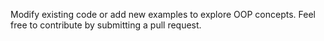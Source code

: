 Modify existing code or add new examples to explore OOP concepts. Feel free to contribute by submitting a pull request.
